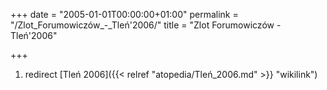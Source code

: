 +++
date = "2005-01-01T00:00:00+01:00"
permalink = "/Zlot_Forumowiczów_-_Tleń'2006/"
title = "Zlot Forumowiczów - Tleń'2006"

+++

1.  redirect [Tleń 2006]({{< relref "atopedia/Tleń_2006.md" >}} "wikilink")
